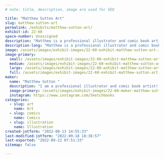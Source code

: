 ```yaml
---
# note: title, description, image are used for SEO

title: "Matthew Sutton Art"
slug: matthew-sutton-art
permalink: /exhibits/matthew-sutton-art/
exhibit-id: 22-60
space-number: Unassigned
description: "Matthew is a professional illustrator and comic book artist!"
description-long: "Matthew is a professional illustrator and comic book artist! He has created licensed artwork for properties such as: Star Wars, Mandalorian, Spiderman Homecoming, Stranger Things, DC Bombshells, Adventure Time and many many more!"
image: /assets/images/exhibit-images/22-60-exhibit-matthew-sutton-art-img-93841-large.jpg
image-primary: 
  small: /assets/images/exhibit-images/22-60-exhibit-matthew-sutton-art-img-93841-small.jpg
  medium: /assets/images/exhibit-images/22-60-exhibit-matthew-sutton-art-img-93841-medium.jpg
  large: /assets/images/exhibit-images/22-60-exhibit-matthew-sutton-art-img-93841-large.jpg
  full: /assets/images/exhibit-images/22-60-exhibit-matthew-sutton-art-img-93841-full.jpg
maker: 
  name: "Matthew Sutton "
  description: "I am a professional illustrator and comic book artist! I draw traditionally using pencil, ink, brush, marker and watercolor. I sell originals and prints of my work as well. "
  image-primary: /assets/images/exhibit-images/22-60-maker-matthew-sutton-art-img-20211210-103822-465-medium.jpg
  instagram: https://www.instagram.com/Sketchbooks
categories: 
  - slug: art
    name: Art
  - slug: comics
    name: Comics
  - slug: illustration
    name: Illustration
created-jotform: "2022-08-13 14:55:33"
last-modified-jotform: "2022-09-18 18:38:57"
last-exported: "2022-09-22 07:51:33"
sitemap: false

---
```

